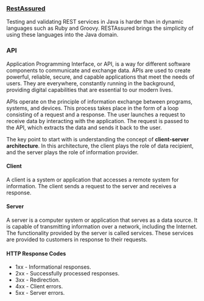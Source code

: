 ###  [RestAssured ](https://rest-assured.io/)

Testing and validating REST services in Java is harder than in dynamic languages such as Ruby and Groovy.
RESTAssured brings the simplicity of using these languages into the Java domain.

### API
Application Programming Interface, or API, is a way for different software components to communicate and exchange data. 
APIs are used to create powerful, reliable, secure, and capable applications that meet the needs of users. 
They are everywhere, constantly running in the background, providing digital capabilities that are essential to our modern lives.

APIs operate on the principle of information exchange between programs, systems, and devices.
This process takes place in the form of a loop consisting of a request and a response. The user launches a request to receive data by interacting with the application.
The request is passed to the API, which extracts the data and sends it back to the user.

The key point to start with is understanding the concept of **client-server architecture**. In this architecture, 
the client plays the role of data recipient, and the server plays the role of information provider.

#### Client
A client is a system or application that accesses a remote system for information. 
The client sends a request to the server and receives a response.

#### Server
A server is a computer system or application that serves as a data source. It is capable of transmitting 
information over a network, including the Internet. The functionality provided by the server is called services.
These services are provided to customers in response to their requests.


#### HTTP Response Codes

* 1xx - Informational responses.
* 2xx - Successfully processed responses.
* 3xx - Redirection.
* 4xx - Client errors.
* 5xx - Server errors.
